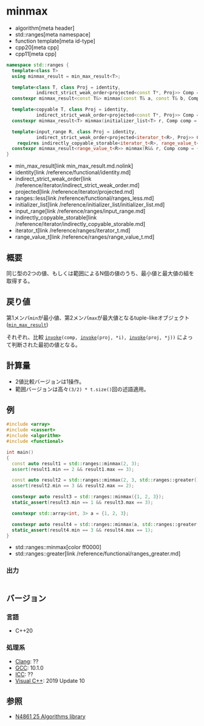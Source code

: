 # minmax
* algorithm[meta header]
* std::ranges[meta namespace]
* function template[meta id-type]
* cpp20[meta cpp]
* cpp11[meta cpp]

```cpp
namespace std::ranges {
  template<class T>
  using minmax_result = min_max_result<T>;

  template<class T, class Proj = identity,
           indirect_strict_weak_order<projected<const T*, Proj>> Comp = ranges::less>
  constexpr minmax_result<const T&> minmax(const T& a, const T& b, Comp comp = {}, Proj proj = {});

  template<copyable T, class Proj = identity,
           indirect_strict_weak_order<projected<const T*, Proj>> Comp = ranges::less>
  constexpr minmax_result<T> minmax(initializer_list<T> r, Comp comp = {}, Proj proj = {});

  template<input_range R, class Proj = identity,
           indirect_strict_weak_order<projected<iterator_t<R>, Proj>> Comp = ranges::less>
    requires indirectly_copyable_storable<iterator_t<R>, range_value_t<R>*>
  constexpr minmax_result<range_value_t<R>> minmax(R&& r, Comp comp = {}, Proj proj = {});
}
```
* min_max_result[link min_max_result.md.nolink]
* identity[link /reference/functional/identity.md]
* indirect_strict_weak_order[link /reference/iterator/indirect_strict_weak_order.md]
* projected[link /reference/iterator/projected.md]
* ranges::less[link /reference/functional/ranges_less.md]
* initializer_list[link /reference/initializer_list/initializer_list.md]
* input_range[link /reference/ranges/input_range.md]
* indirectly_copyable_storable[link /reference/iterator/indirectly_copyable_storable.md]
* iterator_t[link /reference/ranges/iterator_t.md]
* range_value_t[link /reference/ranges/range_value_t.md]

## 概要
同じ型の2つの値、もしくは範囲によるN個の値のうち、最小値と最大値の組を取得する。

## 戻り値
第1メンバ`min`が最小値、第2メンバ`max`が最大値となるtuple-likeオブジェクト([`min_max_result`](min_max_result.md.nolink))

それぞれ、比較 [`invoke`](/reference/functional/invoke.md)`(comp, `[`invoke`](/reference/functional/invoke.md)`(proj, *i), `[`invoke`](/reference/functional/invoke.md)`(proj, *j))` によって判断された最初の値となる。

## 計算量
- 2値比較バージョンは1操作。
- 範囲バージョンは高々`(3/2) * t.size()`回の述語適用。

## 例
```cpp example
#include <array>
#include <cassert>
#include <algorithm>
#include <functional>

int main()
{
  const auto result1 = std::ranges::minmax(2, 3);
  assert(result1.min == 2 && result1.max == 3);

  const auto result2 = std::ranges::minmax(2, 3, std::ranges::greater());
  assert(result2.min == 3 && result2.max == 2);

  constexpr auto result3 = std::ranges::minmax({1, 2, 3});
  static_assert(result3.min == 1 && result3.max == 3);

  constexpr std::array<int, 3> a = {1, 2, 3};

  constexpr auto result4 = std::ranges::minmax(a, std::ranges::greater());
  static_assert(result4.min == 3 && result4.max == 1);
}
```
* std::ranges::minmax[color ff0000]
* std::ranges::greater[link /reference/functional/ranges_greater.md]

### 出力
```
```

## バージョン
### 言語
- C++20

### 処理系
- [Clang](/implementation.md#clang): ??
- [GCC](/implementation.md#gcc): 10.1.0
- [ICC](/implementation.md#icc): ??
- [Visual C++](/implementation.md#visual_cpp): 2019 Update 10

## 参照
- [N4861 25 Algorithms library](https://timsong-cpp.github.io/cppwp/n4861/algorithms)

